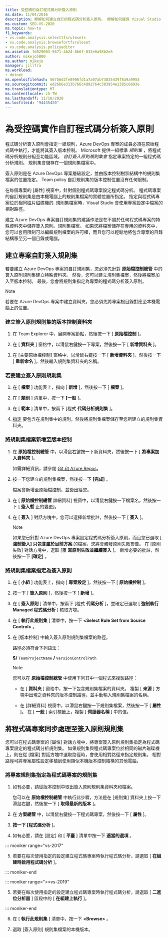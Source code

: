 ```yaml
---
title: 受控碼的自訂程式碼分析簽入原則
ms.date: 11/04/2016
description: 瞭解如何建立自訂的程式碼分析簽入原則。 瞭解如何確保 Visual Studio 的 managed 程式碼符合 Azure DevOps 專案原則。
ms.custom: SEO-VS-2020
ms.topic: how-to
f1_keywords:
- vs.code.analysis.selecttfsrulesets
- vs.code.analysis.browsefortfsruleset
- vs.code.analysis.policyeditor
ms.assetid: fd029003-5671-4b24-8b6f-032e0a98b2e8
author: mikejo5000
ms.author: mikejo
manager: jillfra
ms.workload:
- dotnet
ms.openlocfilehash: 567b6d2fe8906fd1a7a07ab73835439f8a9a9955
ms.sourcegitcommit: ed26b6e313b766c4d92764c303954e2385c6693e
ms.translationtype: MT
ms.contentlocale: zh-TW
ms.lasthandoff: 11/10/2020
ms.locfileid: "94435420"
---
```

# <a name="implement-custom-code-analysis-check-in-policies-for-managed-code"></a>為受控碼實作自訂程式碼分析簽入原則

程式碼分析簽入原則會指定一組規則，Azure DevOps 專案的成員必須在原始程式碼中執行，才能將其簽入版本控制。 Microsoft 提供一組標準 *規則集* ，將程式碼分析規則分組至功能區域。 *自訂簽入原則規則集會* 指定專案特定的一組程式碼分析規則。 規則集會儲存在一個規則集檔案中。

簽入原則是在 Azure DevOps 專案層級設定，並由版本控制樹狀結構中的規則集檔案的位置指定。 Team policy 自訂規則集的版本控制位置沒有任何限制。

在每個專案的 [屬性] 視窗中，針對個別程式碼專案設定程式碼分析。 程式碼專案的自訂規則集是由本機電腦上的規則集檔案的實體位置所指定。 指定與程式碼專案位於相同磁片磁碟機的. 規則集檔案時，Visual Studio 會使用專案設定中檔案的相對路徑。

建立 Azure DevOps 專案自訂規則集的建議作法是在不屬於任何程式碼專案的特殊資料夾中儲存簽入原則。規則集檔案。 如果您將檔案儲存在專用的資料夾中，您可以套用限制可以編輯規則檔案的許可權，而且您可以輕鬆地將包含專案的目錄結構移至另一個目錄或電腦。

## <a name="create-the-project-custom-check-in-rule-set"></a>建立專案自訂簽入規則集

若要建立 Azure DevOps 專案的自訂規則集，您必須先針對 **原始檔控制總管** 中的簽入原則規則集建立特殊資料夾。 然後，您可以建立規則集檔案，然後將檔案加入至版本控制。 最後，您會將規則集指定為專案的程式碼分析簽入原則。

> [!NOTE]
> 若要在 Azure DevOps 專案中建立資料夾，您必須先將專案根目錄對應至本機電腦上的位置。

### <a name="to-create-the-version-control-folder-for-the-check-in-policy-rule-set"></a>建立簽入原則規則集的版本控制資料夾

1. 在 Team Explorer 中，展開專案節點，然後按一下 [ **原始檔控制** ]。

2. 在 [ **資料夾** ] 窗格中，以滑鼠右鍵按一下專案，然後按一下 [ **新增資料夾** ]。

3. 在 [主要原始檔控制] 窗格中，以滑鼠右鍵按一下 [ **新增資料夾** ]，然後按一下 [ **重新命名** ]，然後輸入規則集資料夾的名稱。

### <a name="to-create-the-check-in-policy-rule-set"></a>若要建立簽入原則規則集

1. 在 [ **檔案** ] 功能表上，指向 [ **新增** ]，然後按一下 [ **檔案** ]。

2. 在 [ **類別** ] 清單中，按一下 **[一般** ]。

3. 在 [ **範本** ] 清單中，按兩下 [程式 **代碼分析規則集** ]。

4. [指定](../code-quality/how-to-create-a-custom-rule-set.md) 要包含在規則集中的規則，然後將規則集檔案儲存至您所建立的規則集資料夾。

### <a name="to-add-the-rule-set-file-to-version-control"></a>將規則集檔案新增至版本控制

1. 在 **原始檔控制總管** 中，以滑鼠右鍵按一下新資料夾，然後按一下 [ **將專案加入資料夾** ]。

     如需詳細資訊，請參閱 [Git 和 Azure Repos](/azure/devops/repos/git/overview?view=vsts&preserve-view=true)。

2. 按一下您建立的規則集檔案，然後按一下 **[完成]** 。

     檔案會新增至原始檔控制，並簽出給您。

3. 在 [ **原始檔控制總管** 詳細資料] 視窗中，以滑鼠右鍵按一下檔案名，然後按一下 [ **簽入暫** 止的變更]。

4. 在 [ **簽入** ] 對話方塊中，您可以選擇新增批註，然後按一下 [ **簽入** ]。

    > [!NOTE]
    > 如果您已針對 Azure DevOps 專案設定程式碼分析簽入原則，而且您已選取 [ **強制簽入] 只包含屬於目前方案** 的檔案，您將會觸發原則失敗警告。 在 [原則失敗] 對話方塊中，選取 [覆 **寫原則失敗並繼續簽入** ]。 新增必要的批註，然後按一下 **[確定]** 。

### <a name="to-specify-the-rule-set-file-as-the-check-in-policy"></a>將規則集檔案指定為簽入原則

1. 在 [ **小組** ] 功能表上，指向 [ **專案設定** ]，然後按一下 [ **原始檔控制** ]。

2. 按一下 [ **簽入原則** ]，然後按一下 [ **新增** ]。

3. 在 [ **簽入原則** ] 清單中，按兩下 [程式 **代碼分析** ]，並確定已選取 [ **強制執行 Managed 程式碼分析** ] 核取方塊。

4. 在 [ **執行此規則集** ] 清單中，按一下 **\<Select Rule Set from Source Control>** 。

5. 在 [版本控制] 中輸入簽入原則規則集檔案的路徑。

     路徑必須符合下列語法：

     **$/** `TeamProjectName` **/** `VersionControlPath`

    > [!NOTE]
    > 您可以在 **原始檔控制總管** 中使用下列其中一個程式來複製路徑：

    - 在 [ **資料夾** ] 窗格中，按一下包含規則集檔案的資料夾。 複製 [ **來源** ] 方塊中出現之資料夾的版本控制路徑，並手動輸入規則集檔案的名稱。

    - 在 [詳細資料] 視窗中，以滑鼠右鍵按一下規則集檔案，然後按一下 [ **屬性** ]。 在 [ **一般** ] 索引標籤上，複製 [ **伺服器名稱** ] 中的值。

## <a name="synchronize-code-projects-to-the-check-in-policy-rule-set"></a>將程式碼專案同步處理至簽入原則規則集

您可以在程式碼專案的 [屬性] 對話方塊中，將專案簽入原則規則集指定為程式碼專案設定的程式碼分析規則集。 如果規則集與程式碼專案位於相同的磁片磁碟機上，則在從 [檔案] 對話方塊中選取路徑時，會使用相對路徑來指定規則集。 相對路徑可將專案屬性設定移植到使用類似本機版本控制結構的其他電腦。

### <a name="to-specify-a-project-rule-set-as-the-rule-set-of-a-code-project"></a>將專案規則集指定為程式碼專案的規則集

1. 如有必要，請從版本控制中取出簽入原則規則集資料夾和檔案。

   您可以在 **原始檔控制總管** 中執行此步驟，方法是在 [規則集] 資料夾上按一下滑鼠右鍵，然後按一下 [ **取得最新的版本** ]。

2. 在 **方案總管** 中，以滑鼠右鍵按一下程式碼專案，然後按一下 [ **屬性** ]。

3. **按一下 [程式碼分析** ]。

4. 如有必要，請在 [設定] 和 [ **平臺** ] 清單中按一下 **適當的選項** 。

::: moniker range="vs-2017"

5. 若要在每次使用指定的設定建立程式碼專案時執行程式碼分析，請選取 [ **在組建時啟用程式碼分析** ]。

::: moniker-end

::: moniker range=">=vs-2019"

5. 若要在每次使用指定的設定建立程式碼專案時執行程式碼分析，請選取 [ **二進位分析器** ] 區段中的 [ **在組建上執行** ]。

::: moniker-end

6. 在 [ **執行此規則集** ] 清單中，按一下 **\<Browse>** 。

8. 選取 [簽入原則] 規則集檔案的本機版本。
